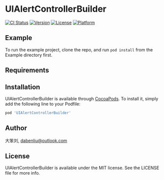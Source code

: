 # UIAlertControllerBuilder

[![CI Status](https://img.shields.io/travis/大笨刘/UIAlertControllerBuilder.svg?style=flat)](https://travis-ci.org/大笨刘/UIAlertControllerBuilder)
[![Version](https://img.shields.io/cocoapods/v/UIAlertControllerBuilder.svg?style=flat)](https://cocoapods.org/pods/UIAlertControllerBuilder)
[![License](https://img.shields.io/cocoapods/l/UIAlertControllerBuilder.svg?style=flat)](https://cocoapods.org/pods/UIAlertControllerBuilder)
[![Platform](https://img.shields.io/cocoapods/p/UIAlertControllerBuilder.svg?style=flat)](https://cocoapods.org/pods/UIAlertControllerBuilder)

## Example

To run the example project, clone the repo, and run `pod install` from the Example directory first.

## Requirements

## Installation

UIAlertControllerBuilder is available through [CocoaPods](https://cocoapods.org). To install
it, simply add the following line to your Podfile:

```ruby
pod 'UIAlertControllerBuilder'
```

## Author

大笨刘, dabenliu@outlook.com

## License

UIAlertControllerBuilder is available under the MIT license. See the LICENSE file for more info.
